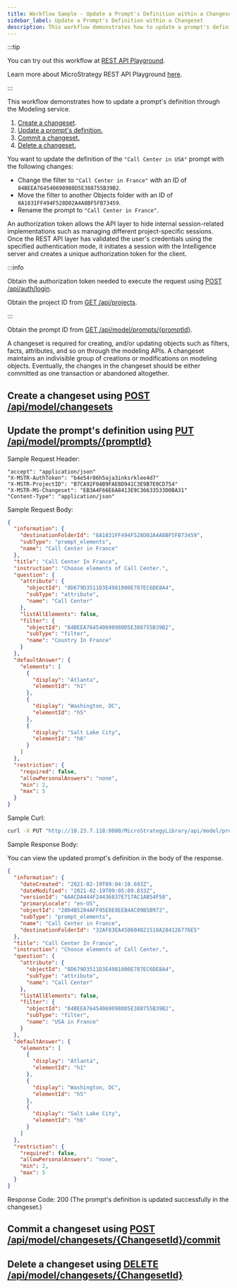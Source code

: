 ```yaml
---
title: Workflow Sample - Update a Prompt's Definition within a Changeset
sidebar_label: Update a Prompt's Definition within a Changeset
description: This workflow demonstrates how to update a prompt's definition through the Modeling service.
---
```


:::tip

You can try out this workflow at [REST API Playground](https://www.postman.com/microstrategysdk/workspace/microstrategy-rest-api/folder/16131298-3952eb54-479d-4930-aac5-64cf1c1dfdaf?ctx=documentation).

Learn more about MicroStrategy REST API Playground [here](/docs/getting-started/playground.md).

:::

This workflow demonstrates how to update a prompt's definition through the Modeling service.

1. [Create a changeset](#create-a-changeset-using-post-apimodelchangesets).
1. [Update a prompt's definition.](#update-the-prompts-definition-using-put-apimodelpromptspromptid)
1. [Commit a changeset.](#commit-a-changeset-using-post-apimodelchangesetschangesetidcommit)
1. [Delete a changeset.](#delete-a-changeset-using-delete-apimodelchangesetschangesetid)

You want to update the definition of the `"Call Center in USA"` prompt with the following changes:

- Change the filter to `"Call Center in France"` with an ID of `84BEEA764540690980D5E388755B39B2`.
- Move the filter to another Objects folder with an ID of `8A1831FF494F528D02A4A8BF5FB73459`.
- Rename the prompt to `"Call Center in France"`.

An authorization token allows the API layer to hide internal session-related implementations such as managing different project-specific sessions. Once the REST API layer has validated the user's credentials using the specified authentication mode, it initiates a session with the Intelligence server and creates a unique authorization token for the client.

:::info

Obtain the authorization token needed to execute the request using [POST /api/auth/login](https://demo.microstrategy.com/MicroStrategyLibrary/api-docs/index.html#/Authentication/postLogin).

Obtain the project ID from [GET /api/projects](https://demo.microstrategy.com/MicroStrategyLibrary/api-docs/index.html#/Projects/getProjects_1).

:::

Obtain the prompt ID from [GET /api/model/prompts/{promptId}](https://demo.microstrategy.com/MicroStrategyLibrary/api-docs/index.html#/Prompts/ms-getPromptDetails).

A changeset is required for creating, and/or updating objects such as filters, facts, attributes, and so on through the modeling APIs. A changeset maintains an indivisible group of creations or modifications on modeling objects. Eventually, the changes in the changeset should be either committed as one transaction or abandoned altogether.

## Create a changeset using [POST /api/model/changesets](https://demo.microstrategy.com/MicroStrategyLibrary/api-docs/index.html#/Changesets/ms-createChangeset)

## Update the prompt's definition using [PUT /api/model/prompts/{promptId}](https://demo.microstrategy.com/MicroStrategyLibrary/api-docs/index.html#/Prompts/ms-putPrompt)

Sample Request Header:

```http
"accept": "application/json"
"X-MSTR-AuthToken": "b4e54r86h5aja3inksrklee4d7"
"X-MSTR-ProjectID": "B7CA92F04B9FAE8D941C3E9B7E0CD754"
"X-MSTR-MS-Changeset": "EB3A4F66E6A8413E9C36633533D0BA31"
"Content-Type": "application/json"
```

Sample Request Body:

```json
{
  "information": {
    "destinationFolderId": "8A1831FF494F528D02A4A8BF5FB73459",
    "subType": "prompt_elements",
    "name": "Call Center in France"
  },
  "title": "Call Center In France",
  "instruction": "Choose elements of Call Center.",
  "question": {
    "attribute": {
      "objectId": "8D679D3511D3E4981000E787EC6DE8A4",
      "subType": "attribute",
      "name": "Call Center"
    },
    "listAllElements": false,
    "filter": {
      "objectId": "84BEEA764540690980D5E388755B39B2",
      "subType": "filter",
      "name": "Country In France"
    }
  },
  "defaultAnswer": {
    "elements": [
      {
        "display": "Atlanta",
        "elementId": "h1"
      },
      {
        "display": "Washington, DC",
        "elementId": "h5"
      },
      {
        "display": "Salt Lake City",
        "elementId": "h6"
      }
    ]
  },
  "restriction": {
    "required": false,
    "allowPersonalAnswers": "none",
    "min": 2,
    "max": 5
  }
}
```

Sample Curl:

```bash
curl -X PUT "http://10.23.7.118:8080/MicroStrategyLibrary/api/model/prompts/2804B5284AFF95E8E0EEB4AC09B5B972" -H "accept: application/json" -H "X-MSTR-AuthToken: b4e54r86h5aja3inksrklee4d7" -H "X-MSTR-MS-Changeset: EB3A4F66E6A8413E9C36633533D0BA31" -H "Content-Type: application/json" -d '{"information":{"destinationFolderId":"8A1831FF494F528D02A4A8BF5FB73459","subType":"prompt_elements","name":"Call Center in France"},"title":"Call Center In France","instruction":"Choose elements of Call Center.","question":{"attribute":{"objectId":"8D679D3511D3E4981000E787EC6DE8A4","subType":"attribute","name":"Call Center"},"listAllElements":false,"filter":{"objectId":"84BEEA764540690980D5E388755B39B2","subType":"filter","name":"Country In France"}},"defaultAnswer":{"elements":[{"display":"Atlanta","elementId":"h1"},{"display":"Washington, DC","elementId":"h5"},{"display":"Salt Lake City","elementId":"h6"}]},"restriction":{"required":false,"allowPersonalAnswers":"none","min":2,"max":5}}'
```

Sample Response Body:

You can view the updated prompt's definition in the body of the response.

```json
{
  "information": {
    "dateCreated": "2021-02-19T09:04:10.693Z",
    "dateModified": "2021-02-19T09:05:09.833Z",
    "versionId": "6AACDA444F24436837E717AC1AB54F58",
    "primaryLocale": "en-US",
    "objectId": "2804B5284AFF95E8E0EEB4AC09B5B972",
    "subType": "prompt_elements",
    "name": "Call Center in France",
    "destinationFolderId": "32AF83EA450604021518A284126776E5"
  },
  "title": "Call Center In France",
  "instruction": "Choose elements of Call Center.",
  "question": {
    "attribute": {
      "objectId": "8D679D3511D3E4981000E787EC6DE8A4",
      "subType": "attribute",
      "name": "Call Center"
    },
    "listAllElements": false,
    "filter": {
      "objectId": "84BEEA764540690980D5E388755B39B2",
      "subType": "filter",
      "name": "USA in France"
    }
  },
  "defaultAnswer": {
    "elements": [
      {
        "display": "Atlanta",
        "elementId": "h1"
      },
      {
        "display": "Washington, DC",
        "elementId": "h5"
      },
      {
        "display": "Salt Lake City",
        "elementId": "h6"
      }
    ]
  },
  "restriction": {
    "required": false,
    "allowPersonalAnswers": "none",
    "min": 2,
    "max": 5
  }
}
```

Response Code: 200 (The prompt's definition is updated successfully in the changeset.)

## Commit a changeset using [POST /api/model/changesets/{ChangesetId}/commit](https://demo.microstrategy.com/MicroStrategyLibrary/api-docs/index.html#/Changesets/ms-commitChangeset)

## Delete a changeset using [DELETE /api/model/changesets/{ChangesetId}](https://demo.microstrategy.com/MicroStrategyLibrary/api-docs/index.html#/Changesets/ms-deleteChangeset)
